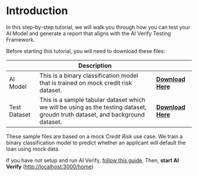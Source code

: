 # Introduction 

In this step-by-step tutorial, we will walk you through how you can test your AI Model and generate a report that aligns with the AI Verify Testing Framework.

Before starting this tutorial, you will need to download these files:

|       | Description |   | 
| ----------- | ----------- | ----------- |
| AI Model     | This is a binary classification model that is trained on mock credit risk dataset. | [**Download Here**](https://)|
| Test Dataset    | This is a sample tabular dataset which we will be using as the testing dataset, groudn truth dataset, and background dataset. | [**Download Here**](https://) |

These sample files are based on a mock *Credit Risk* use case. We train a binary classification model to predict whether an applicant will default the loan using mock data.

If you have not setup and run AI Verify, [follow this guide](../../getting-started/docker-setup.md). Then, **start AI Verify** ([http://localhost:3000/home](http://localhost:3000/home))